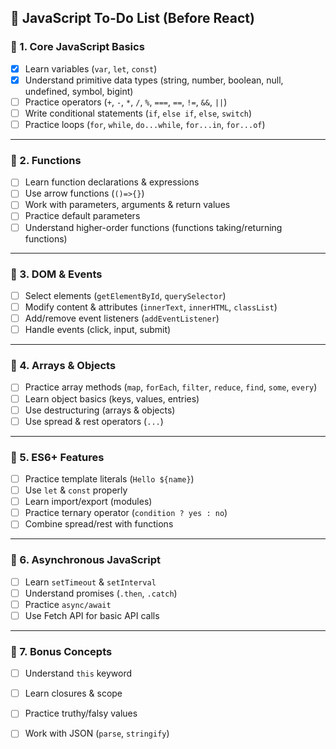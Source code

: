 
## 📝 JavaScript To-Do List (Before React)

### 🔹 1. Core JavaScript Basics

* [X] Learn variables (`var`, `let`, `const`)
* [X] Understand primitive data types (string, number, boolean, null, undefined, symbol, bigint)
* [ ] Practice operators (`+`, `-`, `*`, `/`, `%`, `===`, `==`, `!=`, `&&`, `||`)
* [ ] Write conditional statements (`if`, `else if`, `else`, `switch`)
* [ ] Practice loops (`for`, `while`, `do...while`, `for...in`, `for...of`)

---

### 🔹 2. Functions

* [ ] Learn function declarations & expressions
* [ ] Use arrow functions (`()=>{}`)
* [ ] Work with parameters, arguments & return values
* [ ] Practice default parameters
* [ ] Understand higher-order functions (functions taking/returning functions)

---

### 🔹 3. DOM & Events

* [ ] Select elements (`getElementById`, `querySelector`)
* [ ] Modify content & attributes (`innerText`, `innerHTML`, `classList`)
* [ ] Add/remove event listeners (`addEventListener`)
* [ ] Handle events (click, input, submit)

---

### 🔹 4. Arrays & Objects

* [ ] Practice array methods (`map`, `forEach`, `filter`, `reduce`, `find`, `some`, `every`)
* [ ] Learn object basics (keys, values, entries)
* [ ] Use destructuring (arrays & objects)
* [ ] Use spread & rest operators (`...`)

---

### 🔹 5. ES6+ Features

* [ ] Practice template literals (`Hello ${name}`)
* [ ] Use `let` & `const` properly
* [ ] Learn import/export (modules)
* [ ] Practice ternary operator (`condition ? yes : no`)
* [ ] Combine spread/rest with functions

---

### 🔹 6. Asynchronous JavaScript

* [ ] Learn `setTimeout` & `setInterval`
* [ ] Understand promises (`.then`, `.catch`)
* [ ] Practice `async/await`
* [ ] Use Fetch API for basic API calls

---

### 🔹 7. Bonus Concepts

* [ ] Understand `this` keyword
* [ ] Learn closures & scope
* [ ] Practice truthy/falsy values
* [ ] Work with JSON (`parse`, `stringify`)

